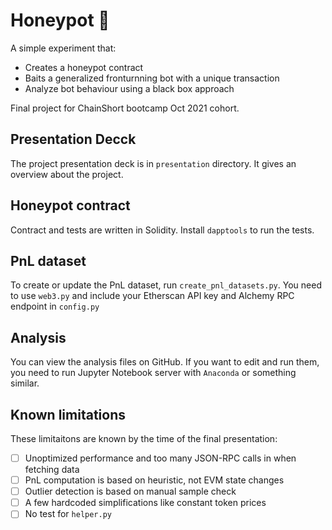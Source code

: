 # Honeypot :honey_pot:

A simple experiment that:
- Creates a honeypot contract
- Baits a generalized fronturnning bot with a unique transaction
- Analyze bot behaviour using a black box approach

Final project for ChainShort bootcamp Oct 2021 cohort. 

## Presentation Decck
The project presentation deck is in `presentation` directory. It gives an
overview about the project.

## Honeypot contract
Contract and tests are written in Solidity. Install `dapptools` to run the
tests.

## PnL dataset
To create or update the PnL dataset, run `create_pnl_datasets.py`. You need to
use `web3.py` and include your Etherscan API key and Alchemy RPC endpoint in
`config.py`

## Analysis
You can view the analysis files on GitHub. If you want to edit and run them, you
need to run Jupyter Notebook server with `Anaconda` or something similar.

## Known limitations
These limitaitons are known by the time of the final presentation:
- [ ] Unoptimized performance and too many JSON-RPC calls in when fetching data
- [ ] PnL computation is based on heuristic, not EVM state changes
- [ ] Outlier detection is based on manual sample check
- [ ] A few hardcoded simplifications like constant token prices
- [ ] No test for `helper.py`
